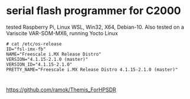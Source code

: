 # serial flash programmer for C2000
tested Raspberry Pi, Linux WSL, Win32, X64, Debian-10. Also tested on a Variscite VAR-SOM-MX6, running Yocto Linux

```
# cat /etc/os-release
ID="fsl-imx-fb"
NAME="Freescale i.MX Release Distro"
VERSION="4.1.15-2.1.0 (master)"
VERSION_ID="4.1.15-2.1.0"
PRETTY_NAME="Freescale i.MX Release Distro 4.1.15-2.1.0 (master)"
```

#
https://github.com/ramok/Themis_ForHPSDR
